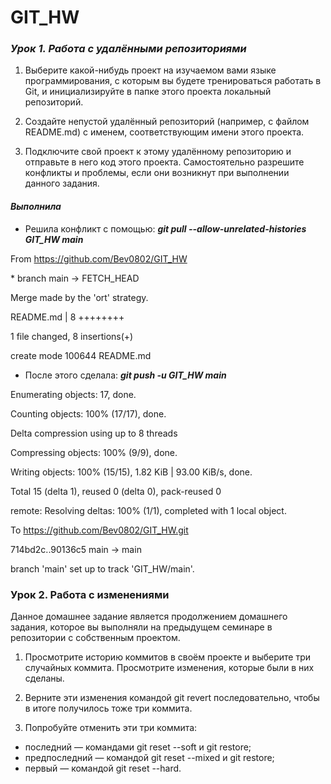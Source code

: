 # GIT_HW

### _Урок 1. Работа с удалёнными репозиториями_

1. Выберите какой-нибудь проект на изучаемом вами языке программирования, с которым вы будете тренироваться работать в Git, и инициализируйте в папке этого проекта локальный репозиторий.

2. Создайте непустой удалённый репозиторий (например, с файлом README.md) с именем, соответствующим имени этого проекта.

3. Подключите свой проект к этому удалённому репозиторию и отправьте в него код этого проекта. Самостоятельно разрешите конфликты и проблемы, если они возникнут при выполнении данного задания.

#### _Выполнила_

- Решила конфликт с помощью: _**git pull --allow-unrelated-histories GIT_HW main**_

From https://github.com/Bev0802/GIT_HW

\* branch main -> FETCH_HEAD

Merge made by the 'ort' strategy.

README.md | 8 ++++++++

1 file changed, 8 insertions(+)

create mode 100644 README.md

- После этого сделала: _**git push -u GIT_HW main**_

Enumerating objects: 17, done.

Counting objects: 100% (17/17), done.

Delta compression using up to 8 threads

Compressing objects: 100% (9/9), done.

Writing objects: 100% (15/15), 1.82 KiB | 93.00 KiB/s, done.

Total 15 (delta 1), reused 0 (delta 0), pack-reused 0

remote: Resolving deltas: 100% (1/1), completed with 1 local object.

To https://github.com/Bev0802/GIT_HW.git

714bd2c..90136c5 main -> main

branch 'main' set up to track 'GIT_HW/main'.

### Урок 2. Работа с изменениями

Данное домашнее задание является продолжением домашнего задания, которое вы выполняли на предыдущем семинаре в репозитории с собственным проектом.

1. Просмотрите историю коммитов в своём проекте и выберите три случайных коммита. Просмотрите изменения, которые были в них сделаны.

2. Верните эти изменения командой git revert последовательно, чтобы в итоге получилось тоже три коммита.

3. Попробуйте отменить эти три коммита:

- последний — командами git reset --soft и git restore;
- предпоследний — командой git reset --mixed и git restore;
- первый — командой git reset --hard.
